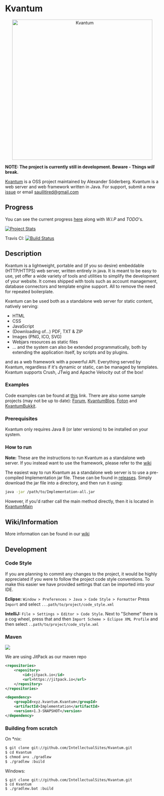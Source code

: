 # Kvantum

<p align="center">
<img alt="Kvantum" src="https://i.imgur.com/C8QKaSK.png" width="458"/>
</p>

**NOTE: The project is currently still in development. Beware - Things *will* break.** 

[Kvantum](http://kvantum.xyz/) is a OSS project maintained by Alexander Söderberg. Kvantum is a web server and web 
framework written in Java. For support, submit a new 
[issue](https://github.com/IntellectualSites/Kvantum/issues) or email 
[sauilitired@gmail.com](mailto:sauilitired@gmail.com)
 

## Progress
You can see the current progress [here](https://github.com/IntellectualSites/Kvantum/blob/master/PROGRESS.md) along with *W.I.P* and *TODO*'s. 

[![Project Stats](https://www.openhub.net/p/Kvantum/widgets/project_thin_badge.gif)](https://www.openhub.net/p/Kvantum)

Travis CI:
[![Build Status](https://travis-ci.org/IntellectualSites/Kvantum.svg?branch=master)](https://travis-ci.org/IntellectualSites/Kvantum)

## Description
Kvantum is a lightweight, portable and (if you so desire) embeddable (HTTP/HTTPS) web server, written entirely in java. It is meant to be easy to use, yet offer a wide variety of tools and utilities to simplify the development of your website. It comes shipped with tools such as account management, database connectors and template engine support. All to remove the need for repeated boilerplate. 

Kvantum can be used both as a standalone web server for static content, natively serving:
* HTML
* CSS 
* JavaScript
* (Downloading of...) PDF, TXT &amp; ZIP
* Images (PNG, ICO, SVG)
* Webjars resources as static files
* ... and the system can also be extended programmatically, both by extending the application itself, by scripts and by plugins. 

and as a web framework with a powerful API. Everything served by Kvantum, regardless if it's dynamic or static, can be managed by templates. Kvantum supports Crush, JTwig and Apache Velocity out of the box!

### Examples
Code examples can be found at [this](https://github.com/IntellectualSites/Kvantum/tree/master/Examples) link. There are also some sample projects (may not be up to date): [Forum](https://github.com/Sauilitired/Forum), [KvantumBlog](https://github.com/IntellectualSites/KvantumBlog), [Foton](https://github.com/IntellectualSites/Foton) and [KvantumBukkit](https://github.com/Sauilitired/KvantumBukkit).

### Prerequisites
Kvantum only requires Java 8 (or later versions) to be installed on your system.

### How to run

**Note:** These are the instructions to run Kvantum as a standalone web server.
If you instead want to use the framework, please refer to the [wiki](https://github.com/IntellectualSites/Kvantum/wiki)

The easiest way to run Kvantum as a standalone web server is to use a pre-compiled Implementation jar file. These
can be found in [releases](https://github.com/IntellectualSites/Kvantum/releases). Simply download the jar file into
a directory, and then run it using:
```bash
java -jar /path/to/Implementation-all.jar
```

However, if you'd rather call the main method directly, then it is
located in [KvantumMain](https://github.com/IntellectualSites/Kvantum/blob/master/Implementation/src/main/java/xyz/kvantum/server/implementation/KvantumMain.java)

## Wiki/Information
More information can be found in our [wiki](https://github.com/IntellectualSites/Kvantum/wiki)

## Development

### Code Style

If you are planning to commit any changes to the project,
it would be highly appreciated if you were to follow the 
project code style conventions. To make this easier we have
provided settings that can be imported into your IDE.

**Eclipse:**
`Window > Preferences > Java > Code Style > Formatter`
Press `Import` and select `...path/to/project/code_style.xml`

**IntelliJ:**
`File > Settings > Editor > Code Style`. Next to "Scheme" there is a cog wheel, press that and then
`Import Scheme > Eclipse XML Profile` and then select `..path/to/project/code_style.xml`

### Maven
[![](https://jitpack.io/v/IntellectualSites/Kvantum.svg)](https://jitpack.io/#IntellectualSites/Kvantum)

We are using JitPack as our maven repo
```xml
<repositories>
    <repository>
        <id>jitpack.io</id>
        <url>https://jitpack.io</url>
    </repository>
</repositories>

<dependency>
    <groupId>xyz.kvantum.Kvantum</groupId>
    <artifactId>Implementation</artifactId>
    <version>1.3-SNAPSHOT</version>
</dependency>
```

### Building from scratch

On *nix:
```bash
$ git clone git://github.com/IntellectualSites/Kvantum.git
$ cd Kvantum
$ chmod a+x ./gradlew
$ ./gradlew :build
```

Windows:
```batch
$ git clone git://github.com/IntellectualSites/Kvantum.git
$ cd Kvantum
$ ./gradlew.bat :build
```
